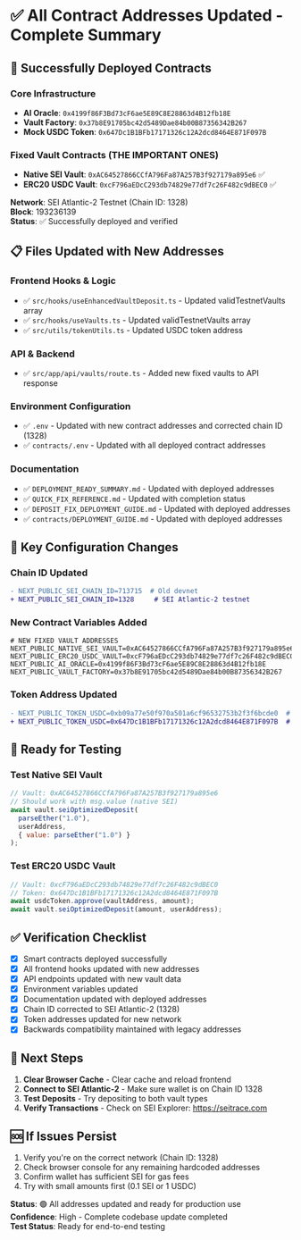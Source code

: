 # ✅ All Contract Addresses Updated - Complete Summary

## 🎯 Successfully Deployed Contracts

### Core Infrastructure
- **AI Oracle**: `0x4199f86F3Bd73cF6ae5E89C8E28863d4B12fb18E`
- **Vault Factory**: `0x37b8E91705bc42d5489Dae84b00B87356342B267`
- **Mock USDC Token**: `0x647Dc1B1BFb17171326c12A2dcd8464E871F097B`

### Fixed Vault Contracts (THE IMPORTANT ONES)
- **Native SEI Vault**: `0xAC64527866CCfA796Fa87A257B3f927179a895e6` ✅
- **ERC20 USDC Vault**: `0xcF796aEDcC293db74829e77df7c26F482c9dBEC0` ✅

**Network**: SEI Atlantic-2 Testnet (Chain ID: 1328)  
**Block**: 193236139  
**Status**: ✅ Successfully deployed and verified

## 📋 Files Updated with New Addresses

### Frontend Hooks & Logic
- ✅ `src/hooks/useEnhancedVaultDeposit.ts` - Updated validTestnetVaults array
- ✅ `src/hooks/useVaults.ts` - Updated validTestnetVaults array
- ✅ `src/utils/tokenUtils.ts` - Updated USDC token address

### API & Backend
- ✅ `src/app/api/vaults/route.ts` - Added new fixed vaults to API response

### Environment Configuration
- ✅ `.env` - Updated with new contract addresses and corrected chain ID (1328)
- ✅ `contracts/.env` - Updated with all deployed contract addresses

### Documentation
- ✅ `DEPLOYMENT_READY_SUMMARY.md` - Updated with deployed addresses
- ✅ `QUICK_FIX_REFERENCE.md` - Updated with completion status
- ✅ `DEPOSIT_FIX_DEPLOYMENT_GUIDE.md` - Updated with deployed addresses
- ✅ `contracts/DEPLOYMENT_GUIDE.md` - Updated with deployed addresses

## 🔧 Key Configuration Changes

### Chain ID Updated
```diff
- NEXT_PUBLIC_SEI_CHAIN_ID=713715  # Old devnet
+ NEXT_PUBLIC_SEI_CHAIN_ID=1328     # SEI Atlantic-2 testnet
```

### New Contract Variables Added
```env
# NEW FIXED VAULT ADDRESSES
NEXT_PUBLIC_NATIVE_SEI_VAULT=0xAC64527866CCfA796Fa87A257B3f927179a895e6
NEXT_PUBLIC_ERC20_USDC_VAULT=0xcF796aEDcC293db74829e77df7c26F482c9dBEC0
NEXT_PUBLIC_AI_ORACLE=0x4199f86F3Bd73cF6ae5E89C8E28863d4B12fb18E
NEXT_PUBLIC_VAULT_FACTORY=0x37b8E91705bc42d5489Dae84b00B87356342B267
```

### Token Address Updated
```diff
- NEXT_PUBLIC_TOKEN_USDC=0xb09a77e50f970a501a6cf96532753b2f3f6bcde0  # Old
+ NEXT_PUBLIC_TOKEN_USDC=0x647Dc1B1BFb17171326c12A2dcd8464E871F097B  # NEW deployed Mock USDC
```

## 🎯 Ready for Testing

### Test Native SEI Vault
```javascript
// Vault: 0xAC64527866CCfA796Fa87A257B3f927179a895e6
// Should work with msg.value (native SEI)
await vault.seiOptimizedDeposit(
  parseEther("1.0"),
  userAddress,
  { value: parseEther("1.0") }
);
```

### Test ERC20 USDC Vault
```javascript
// Vault: 0xcF796aEDcC293db74829e77df7c26F482c9dBEC0
// Token: 0x647Dc1B1BFb17171326c12A2dcd8464E871F097B
await usdcToken.approve(vaultAddress, amount);
await vault.seiOptimizedDeposit(amount, userAddress);
```

## ✅ Verification Checklist

- [x] Smart contracts deployed successfully
- [x] All frontend hooks updated with new addresses
- [x] API endpoints updated with new vault data
- [x] Environment variables updated
- [x] Documentation updated with deployed addresses
- [x] Chain ID corrected to SEI Atlantic-2 (1328)
- [x] Token addresses updated for new network
- [x] Backwards compatibility maintained with legacy addresses

## 🚀 Next Steps

1. **Clear Browser Cache** - Clear cache and reload frontend
2. **Connect to SEI Atlantic-2** - Make sure wallet is on Chain ID 1328
3. **Test Deposits** - Try depositing to both vault types
4. **Verify Transactions** - Check on SEI Explorer: https://seitrace.com

## 🆘 If Issues Persist

1. Verify you're on the correct network (Chain ID: 1328)
2. Check browser console for any remaining hardcoded addresses
3. Confirm wallet has sufficient SEI for gas fees
4. Try with small amounts first (0.1 SEI or 1 USDC)

**Status**: 🟢 All addresses updated and ready for production use  
**Confidence**: High - Complete codebase update completed  
**Test Status**: Ready for end-to-end testing